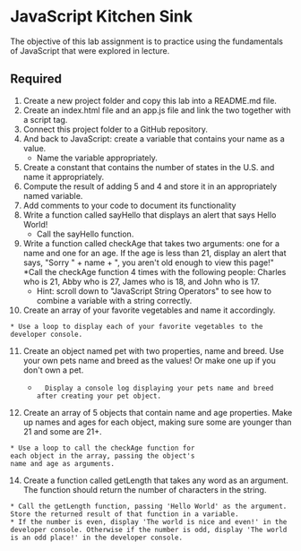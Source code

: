 # JavaScript Kitchen Sink

The objective of this lab assignment is to practice using the fundamentals of JavaScript that were explored in lecture.

## Required

1. Create a new project folder and copy this lab into a README.md file.
2. Create an index.html file and an app.js file and link the two together with a script tag.
3. Connect this project folder to a GitHub repository.
4. And back to JavaScript: create a variable that contains your name as a value.
    - Name the variable appropriately.
5. Create a constant that contains the number of states in the U.S. and name it appropriately.
6. Compute the result of adding 5 and 4 and store it in an appropriately named variable.
7. Add comments to your code to document its functionality
8. Write a function called sayHello that displays an alert that says Hello World!
    - Call the sayHello function.
9. Write a function called checkAge that takes two arguments: one for a name and one for an age. If the age is less than 21, display an alert that says, "Sorry " + name + ", you aren't old enough to view this page!"
   \*Call the checkAge function 4 times with the following people: Charles who is 21, Abby who is 27, James who is 18, and John who is 17.
    - Hint: scroll down to "JavaScript String Operators" to see how to combine a variable with a string correctly.
10. Create an array of your favorite vegetables and name it accordingly.

```
* Use a loop to display each of your favorite vegetables to the developer console.

```

11. Create an object named pet with two properties, name and breed. Use your own pets name and breed as the values! Or make one up if you don't own a pet.
    -       Display a console log displaying your pets name and breed after creating your pet object.
12. Create an array of 5 objects that contain name and age properties. Make up names and ages for each object, making sure some are younger than 21 and some are 21+.

```
* Use a loop to call the checkAge function for
each object in the array, passing the object's
name and age as arguments.

```

14. Create a function called getLength that takes any word as an argument. The function should return the number of characters in the string.

```
* Call the getLength function, passing 'Hello World' as the argument. Store the returned result of that function in a variable.
* If the number is even, display 'The world is nice and even!' in the developer console. Otherwise if the number is odd, display 'The world is an odd place!' in the developer console.
```
